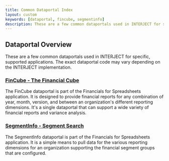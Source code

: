 ```yaml
---
title: Common Dataportal Index
layout: custom
keywords: [dataportal, fincube, segmentinfo]
description: These are a few common dataportals used in INTERJECT for specific, supported applications. The exact dataportal code may vary depending on the INTERJECT implementation.
---
```


##  **Dataportal Overview**

These are a few common dataportals used in INTERJECT for specific, supported applications. The exact dataportal code may vary depending on the INTERJECT implementation. 

###  [ FinCube - The Financial Cube ](/wApps/FinCube---The-Financial-Cube.html)

The FinCube dataportal is part of the Financials for Spreadsheets application. It is designed to provide financial reports for any combination of year, month, version, and between an organization's different reporting dimensions. It's a single dataportal that can support a wide variety of financial reports and variance analysis. 

###  [ SegmentInfo - Segment Search ](/wApps/SegmentInfo---Segment-Search.html)

The SegmentInfo dataportal is part of the Financials for Spreadsheets application. It is a simple means to pull data for the various reporting dimensions for an organization supporting the financial segment groups that are configured. 
